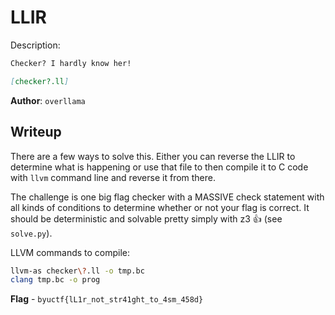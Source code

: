 # LLIR
Description:
```markdown
Checker? I hardly know her!

[checker?.ll]
```

**Author**: `overllama`

## Writeup
There are a few ways to solve this. Either you can reverse the LLIR to determine what is happening or use that file to then compile it to C code with `llvm` command line and reverse it from there.

The challenge is one big flag checker with a MASSIVE check statement with all kinds of conditions to determine whether or not your flag is correct. It should be deterministic and solvable pretty simply with z3 👍 (see `solve.py`).

LLVM commands to compile:
```bash
llvm-as checker\?.ll -o tmp.bc
clang tmp.bc -o prog
```

**Flag** - `byuctf{lL1r_not_str41ght_to_4sm_458d}`